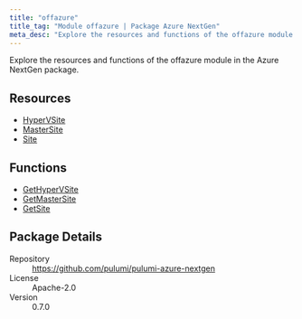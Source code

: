 ```yaml
---
title: "offazure"
title_tag: "Module offazure | Package Azure NextGen"
meta_desc: "Explore the resources and functions of the offazure module in the Azure NextGen package."
---
```


<!-- WARNING: this file was generated by Pulumi Docs Generator. -->
<!-- Do not edit by hand unless you're certain you know what you are doing! -->

Explore the resources and functions of the offazure module in the Azure NextGen package.

<h2 id="resources">Resources</h2>
<ul class="api">
    <li><a href="hypervsite" title="HyperVSite"><span class="symbol resource"></span>HyperVSite</a></li>
    <li><a href="mastersite" title="MasterSite"><span class="symbol resource"></span>MasterSite</a></li>
    <li><a href="site" title="Site"><span class="symbol resource"></span>Site</a></li>
</ul>

<h2 id="functions">Functions</h2>
<ul class="api">
    <li><a href="gethypervsite" title="GetHyperVSite"><span class="symbol function"></span>GetHyperVSite</a></li>
    <li><a href="getmastersite" title="GetMasterSite"><span class="symbol function"></span>GetMasterSite</a></li>
    <li><a href="getsite" title="GetSite"><span class="symbol function"></span>GetSite</a></li>
</ul>

<h2 id="package-details">Package Details</h2>
<dl class="package-details">
	<dt>Repository</dt>
	<dd><a href="https://github.com/pulumi/pulumi-azure-nextgen">https://github.com/pulumi/pulumi-azure-nextgen</a></dd>
	<dt>License</dt>
	<dd>Apache-2.0</dd>
	<dt>Version</dt>
	<dd>0.7.0</dd>
</dl>

